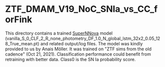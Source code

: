 # ZTF_DMAM_V19_NoC_SNIa_vs_CC_forFink

This directory contains a trained [SuperNNova](https://github.com/supernnova/SuperNNova)
model
(vanilla_S_0_CLF_2_R_none_photometry_DF_1.0_N_global_lstm_32x2_0.05_128_True_mean.pt)
and related output/log files. The model was kindly provided to us by Anais Möller. It
was trained on "ZTF sims from the old cadence" (Oct 21, 2021). Classification
performance could benefit from retraining with better data. Class0 is the SN Ia
probability score.
